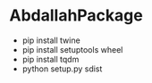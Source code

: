 # AbdallahPackage
* pip install twine
* pip install setuptools wheel
* pip install tqdm
* python setup.py sdist